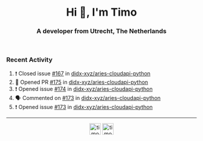 <h1 align="center">Hi 👋, I'm Timo</h1>
<h3 align="center">A developer from Utrecht, The Netherlands</h3>
<br/>
<!-- https://github.com/rahuldkjain/github-profile-readme-generator --!>

<!--  <p align="left"><img src="https://github-readme-stats.vercel.app/api?username=timoglastra&show_icons=true&count_private=true&" alt="timoglastra" /></p> --!>

<!--
Github language stats
<p align="left"><img src="https://github-readme-stats.vercel.app/api/top-langs/?username=timoglastra&layout=compact" alt="timoglastra" /><p>
-->

<!-- Codestats language stats -->
<!-- <p align="left"><img src="https://codestats-readme.vercel.app/api/top-langs/?username=timoglastra&layout=compact&language_count=12" alt="timoglastra" /><p>    --!>
  
<h3>Recent Activity</h3>

<!--START_SECTION:activity-->
1. ❗️ Closed issue [#167](https://github.com/didx-xyz/aries-cloudapi-python/issues/167) in [didx-xyz/aries-cloudapi-python](https://github.com/didx-xyz/aries-cloudapi-python)
2. 💪 Opened PR [#175](https://github.com/didx-xyz/aries-cloudapi-python/pull/175) in [didx-xyz/aries-cloudapi-python](https://github.com/didx-xyz/aries-cloudapi-python)
3. ❗️ Opened issue [#174](https://github.com/didx-xyz/aries-cloudapi-python/issues/174) in [didx-xyz/aries-cloudapi-python](https://github.com/didx-xyz/aries-cloudapi-python)
4. 🗣 Commented on [#173](https://github.com/didx-xyz/aries-cloudapi-python/issues/173) in [didx-xyz/aries-cloudapi-python](https://github.com/didx-xyz/aries-cloudapi-python)
5. ❗️ Opened issue [#173](https://github.com/didx-xyz/aries-cloudapi-python/issues/173) in [didx-xyz/aries-cloudapi-python](https://github.com/didx-xyz/aries-cloudapi-python)
<!--END_SECTION:activity-->

---

<p align="center">
<a href="https://twitter.com/timoglastra" target="blank"><img align="center" src="https://cdn.jsdelivr.net/npm/simple-icons@3.0.1/icons/twitter.svg" alt="timoglastra" height="30" width="30" /></a>
<a href="https://linkedin.com/in/timoglastra" target="blank"><img align="center" src="https://cdn.jsdelivr.net/npm/simple-icons@3.0.1/icons/linkedin.svg" alt="timoglastra" height="30" width="30" /></a>
</p>



